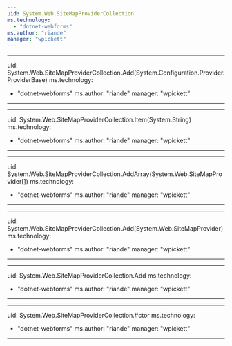```yaml
---
uid: System.Web.SiteMapProviderCollection
ms.technology: 
  - "dotnet-webforms"
ms.author: "riande"
manager: "wpickett"
---
```


---
uid: System.Web.SiteMapProviderCollection.Add(System.Configuration.Provider.ProviderBase)
ms.technology: 
  - "dotnet-webforms"
ms.author: "riande"
manager: "wpickett"
---

---
uid: System.Web.SiteMapProviderCollection.Item(System.String)
ms.technology: 
  - "dotnet-webforms"
ms.author: "riande"
manager: "wpickett"
---

---
uid: System.Web.SiteMapProviderCollection.AddArray(System.Web.SiteMapProvider[])
ms.technology: 
  - "dotnet-webforms"
ms.author: "riande"
manager: "wpickett"
---

---
uid: System.Web.SiteMapProviderCollection.Add(System.Web.SiteMapProvider)
ms.technology: 
  - "dotnet-webforms"
ms.author: "riande"
manager: "wpickett"
---

---
uid: System.Web.SiteMapProviderCollection.Add
ms.technology: 
  - "dotnet-webforms"
ms.author: "riande"
manager: "wpickett"
---

---
uid: System.Web.SiteMapProviderCollection.#ctor
ms.technology: 
  - "dotnet-webforms"
ms.author: "riande"
manager: "wpickett"
---

